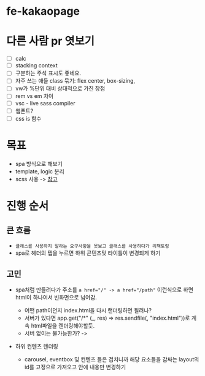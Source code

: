 # fe-kakaopage

# 다른 사람 pr 엿보기

- [ ] calc
- [ ] stacking context
- [ ] 구분하는 주석 표시도 좋네요.
- [ ] 자주 쓰는 애들 class 묶기: flex center, box-sizing,
- [ ] vw가 %단위 대비 상대적으로 가진 장점
- [ ] rem vs em 차이
- [ ] vsc - live sass compiler
- [ ] 웹폰트?
- [ ] css is 함수

# 목표

- spa 방식으로 해보기
- template, logic 분리
- scss 사용 -> [참고](https://ossam5.tistory.com/90)

# 진행 순서

## 큰 흐름

- `클래스를 사용하지 말라는 요구사항을 못보고 클래스를 사용하다가 리팩토링`
- spa로 헤더의 탭을 누르면 하위 콘텐츠및 타이틀이 변경되게 하기

## 고민

- spa처럼 만들려다가 주소를 `a href="/" -> a href="/path"` 이런식으로 하면 html이 하나여서 빈화면으로 넘어감.

  - 어떤 path이던지 index.html을 다시 랜더링하면 될려나?
  - 서버가 있다면 app.get("/\*" (\_, res) => res.sendfile(<root file path>, "index.html"))로 계속 html파일을 렌더링해야할듯.
  - 서버 없이는 불가능한가? ->

- 하위 컨텐츠 렌더링
  - carousel, eventbox 및 컨텐츠 들은 겹치니까 해당 요소들을 감싸는 layout의 id를 고정으로 가져오고 안에 내용만 변경하기
